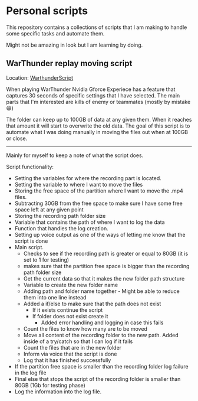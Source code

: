 # Personal scripts

This repository contains a collections of scripts that I am making to handle some specific tasks and automate them.

Might not be amazing in look but I am learning by doing.


## WarThunder replay moving script

Location: [WarthunderScript](/Scripts/Powershell/warThunder_replay.ps1)  

When playing WarThunder Nvidia Gforce Experiece has a feature that captures 30 seconds of specific settings that I have selected. The main parts that I'm interested are kills of enemy or teammates (mostly by mistake :smile:)

The folder can keep up to 100GB of data at any given them. When it reaches that amount it will start to overwrite the old data. The goal of this script is to automate what I was doing manually in moving the files out when at 100GB or close. 

---

Mainly for myself to keep a note of what the script does.

Script functionality:  
* Setting the variables for where the recording part is located.
* Setting the variable to where I want to move the files
* Storing the free space of the partition where I want to move the .mp4 files.
* Subtracting 30GB from the free space to make sure I have some free space left at any given point
* Storing the recording path folder size
* Variable that contains the path of where I want to log the data
* Function that handles the log creation.
* Setting up voice output as one of the ways of letting me know that the script is done
* Main script.
  * Checks to see if the recording path is greater or equal to 80GB (it is set to 1 for testing)
  * makes sure that the partition free space is bigger than the recording path folder size
  * Get the current data so that it makes the new folder path structure
  * Variable to create the new folder name
  * Adding path and folder name together - Might be able to reduce them into one line instead
  * Added a if/else to make sure that the path does not exist
    * If it exists continue the script
    * If folder does not exist create it
      * Added error handling and logging in case this fails
  * Count the files to know how many are to be moved
  * Move all content of the recording folder to the new path. Added inside of a try/catch so that I can log if it fails
  * Count the files that are in the new folder
  * Inform via voice that the script is done
  * Log that it has finished successfully
* If the partition free space is smaller than the recording folder log failure in the log file
* Final else that stops the script of the recording folder is smaller than 80GB (1Gb for testing phase)
* Log the information into the log file.
